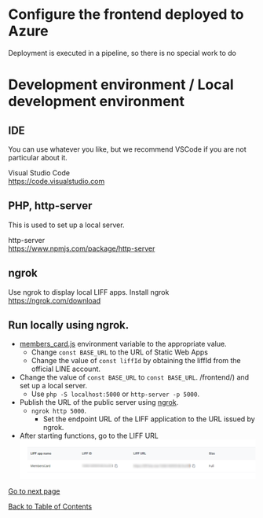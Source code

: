 # Configure the frontend deployed to Azure

Deployment is executed in a pipeline, so there is no special work to do

# Development environment / Local development environment
## IDE
You can use whatever you like, but we recommend VSCode if you are not particular about it.

Visual Studio Code  
https://code.visualstudio.com

## PHP, http-server
This is used to set up a local server.  

http-server  
https://www.npmjs.com/package/http-server


## ngrok
Use ngrok to display local LIFF apps.
Install ngrok  
https://ngrok.com/download

## Run locally using ngrok.
  - [members_card.js](../../frontend/members_card.js) environment variable to the appropriate value.
    - Change `const BASE_URL` to the URL of Static Web Apps
    - Change the value of `const liffId` by obtaining the liffId from the official LINE account.
  - Change the value of `const BASE_URL` to `const BASE_URL`. /frontend/) and set up a local server.
    - Use `php -S localhost:5000` or `http-server -p 5000`.
  - Publish the URL of the public server using [ngrok](https://ngrok.com/).
      - `ngrok http 5000`.
        - Set the endpoint URL of the LIFF application to the URL issued by ngrok.
  - After starting functions, go to the LIFF URL ![liff-url](../images/en/liff-url.png)

[Go to next page](validation.md)

[Back to Table of Contents](./README_en.md)

